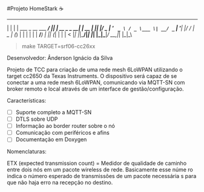 #Projeto HomeStark :coffee:
 _   _                      ____  _             _    
| | | | ___  _ __ ___   ___/ ___|| |_ __ _ _ __| | __
| |_| |/ _ \| '_ ` _ \ / _ \___ \| __/ _` | '__| |/ /
|  _  | (_) | | | | | |  __/___) | || (_| | |  |   <
|_| |_|\___/|_| |_| |_|\___|____/ \__\__,_|_|  |_|\_\

>make TARGET=srf06-cc26xx

Desenvolvedor: Ânderson Ignácio da Silva

Projeto de TCC para criação de uma rede mesh 6LoWPAN utilizando o
target cc2650 da Texas Instruments. O dispositivo será capaz de se
conectar a uma rede mesh 6LoWPAN, comunicando via MQTT-SN com broker
remoto e local através de um interface de gestão/configuração.

Características:
- [ ] Suporte completo a MQTT-SN
- [ ] DTLS sobre UDP
- [ ] Informação ao border router sobre o nó
- [ ] Comunicação com periféricos e afins
- [ ] Documentação em Doxygen

Nomenclaturas:

ETX (expected transmission count) = Medidor de qualidade de caminho
entre dois nós em um pacote wireless de rede. Basicamente esse núme
ro indica o número esperado de transmissões de um pacote necessária
s para que não haja erro na recepção no destino.
